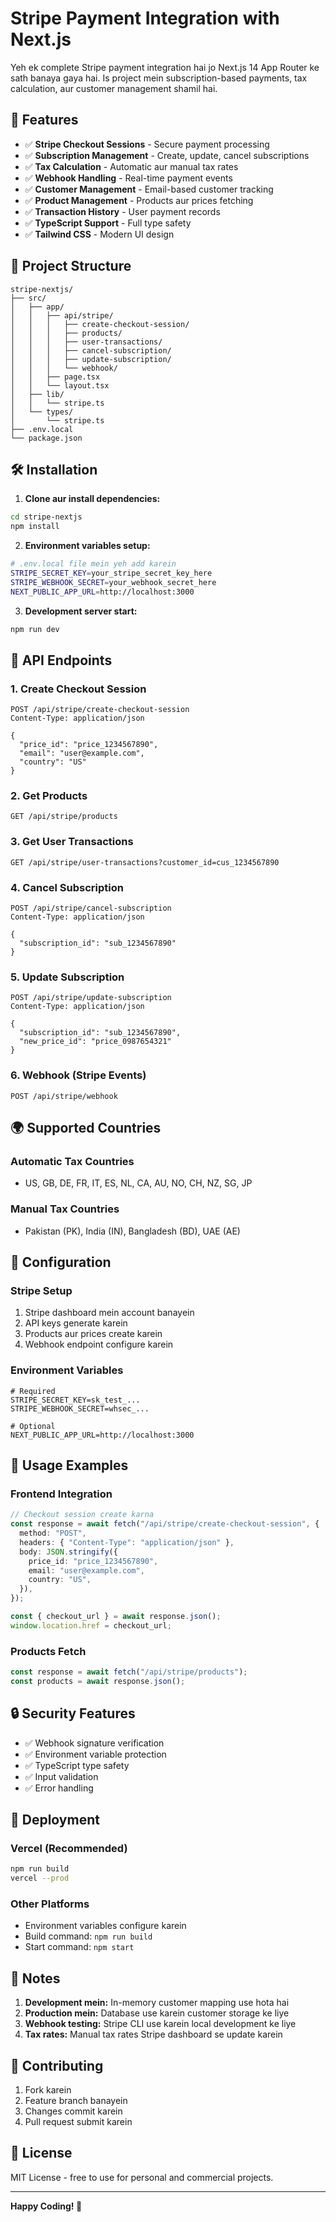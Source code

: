 # Stripe Payment Integration with Next.js

Yeh ek complete Stripe payment integration hai jo Next.js 14 App Router ke sath banaya gaya hai. Is project mein subscription-based payments, tax calculation, aur customer management shamil hai.

## 🚀 Features

- ✅ **Stripe Checkout Sessions** - Secure payment processing
- ✅ **Subscription Management** - Create, update, cancel subscriptions
- ✅ **Tax Calculation** - Automatic aur manual tax rates
- ✅ **Webhook Handling** - Real-time payment events
- ✅ **Customer Management** - Email-based customer tracking
- ✅ **Product Management** - Products aur prices fetching
- ✅ **Transaction History** - User payment records
- ✅ **TypeScript Support** - Full type safety
- ✅ **Tailwind CSS** - Modern UI design

## 📁 Project Structure

```
stripe-nextjs/
├── src/
│   ├── app/
│   │   ├── api/stripe/
│   │   │   ├── create-checkout-session/
│   │   │   ├── products/
│   │   │   ├── user-transactions/
│   │   │   ├── cancel-subscription/
│   │   │   ├── update-subscription/
│   │   │   └── webhook/
│   │   ├── page.tsx
│   │   └── layout.tsx
│   ├── lib/
│   │   └── stripe.ts
│   └── types/
│       └── stripe.ts
├── .env.local
└── package.json
```

## 🛠️ Installation

1. **Clone aur install dependencies:**

```bash
cd stripe-nextjs
npm install
```

2. **Environment variables setup:**

```bash
# .env.local file mein yeh add karein
STRIPE_SECRET_KEY=your_stripe_secret_key_here
STRIPE_WEBHOOK_SECRET=your_webhook_secret_here
NEXT_PUBLIC_APP_URL=http://localhost:3000
```

3. **Development server start:**

```bash
npm run dev
```

## 🔌 API Endpoints

### 1. Create Checkout Session

```http
POST /api/stripe/create-checkout-session
Content-Type: application/json

{
  "price_id": "price_1234567890",
  "email": "user@example.com",
  "country": "US"
}
```

### 2. Get Products

```http
GET /api/stripe/products
```

### 3. Get User Transactions

```http
GET /api/stripe/user-transactions?customer_id=cus_1234567890
```

### 4. Cancel Subscription

```http
POST /api/stripe/cancel-subscription
Content-Type: application/json

{
  "subscription_id": "sub_1234567890"
}
```

### 5. Update Subscription

```http
POST /api/stripe/update-subscription
Content-Type: application/json

{
  "subscription_id": "sub_1234567890",
  "new_price_id": "price_0987654321"
}
```

### 6. Webhook (Stripe Events)

```http
POST /api/stripe/webhook
```

## 🌍 Supported Countries

### Automatic Tax Countries

- US, GB, DE, FR, IT, ES, NL, CA, AU, NO, CH, NZ, SG, JP

### Manual Tax Countries

- Pakistan (PK), India (IN), Bangladesh (BD), UAE (AE)

## 🔧 Configuration

### Stripe Setup

1. Stripe dashboard mein account banayein
2. API keys generate karein
3. Products aur prices create karein
4. Webhook endpoint configure karein

### Environment Variables

```env
# Required
STRIPE_SECRET_KEY=sk_test_...
STRIPE_WEBHOOK_SECRET=whsec_...

# Optional
NEXT_PUBLIC_APP_URL=http://localhost:3000
```

## 🎯 Usage Examples

### Frontend Integration

```typescript
// Checkout session create karna
const response = await fetch("/api/stripe/create-checkout-session", {
  method: "POST",
  headers: { "Content-Type": "application/json" },
  body: JSON.stringify({
    price_id: "price_1234567890",
    email: "user@example.com",
    country: "US",
  }),
});

const { checkout_url } = await response.json();
window.location.href = checkout_url;
```

### Products Fetch

```typescript
const response = await fetch("/api/stripe/products");
const products = await response.json();
```

## 🔒 Security Features

- ✅ Webhook signature verification
- ✅ Environment variable protection
- ✅ TypeScript type safety
- ✅ Input validation
- ✅ Error handling

## 🚀 Deployment

### Vercel (Recommended)

```bash
npm run build
vercel --prod
```

### Other Platforms

- Environment variables configure karein
- Build command: `npm run build`
- Start command: `npm start`

## 📝 Notes

1. **Development mein:** In-memory customer mapping use hota hai
2. **Production mein:** Database use karein customer storage ke liye
3. **Webhook testing:** Stripe CLI use karein local development ke liye
4. **Tax rates:** Manual tax rates Stripe dashboard se update karein

## 🤝 Contributing

1. Fork karein
2. Feature branch banayein
3. Changes commit karein
4. Pull request submit karein

## 📄 License

MIT License - free to use for personal and commercial projects.

---

**Happy Coding! 🎉**
